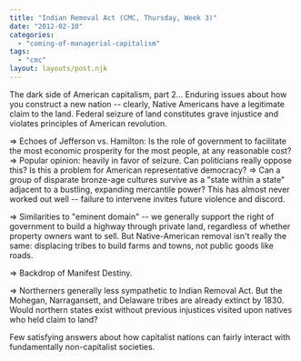 ```yaml
---
title: "Indian Removal Act (CMC, Thursday, Week 3)"
date: "2012-02-10"
categories: 
  - "coming-of-managerial-capitalism"
tags: 
  - "cmc"
layout: layouts/post.njk
---
```


The dark side of American capitalism, part 2... Enduring issues about how you construct a new nation -- clearly, Native Americans have a legitimate claim to the land. Federal seizure of land constitutes grave injustice and violates principles of American revolution.

\=> Echoes of Jefferson vs. Hamilton: Is the role of government to facilitate the most economic prosperity for the most people, at any reasonable cost? => Popular opinion: heavily in favor of seizure. Can politicians really oppose this? Is this a problem for American representative democracy? => Can a group of disparate bronze-age cultures survive as a "state within a state" adjacent to a bustling, expanding mercantile power? This has almost never worked out well -- failure to intervene invites future violence and discord.

\=> Similarities to "eminent domain" -- we generally support the right of government to build a highway through private land, regardless of whether property owners want to sell. But Native-American removal isn't really the same: displacing tribes to build farms and towns, not public goods like roads.

\=> Backdrop of Manifest Destiny.

\=> Northerners generally less sympathetic to Indian Removal Act. But the Mohegan, Narragansett, and Delaware tribes are already extinct by 1830. Would northern states exist without previous injustices visited upon natives who held claim to land?

Few satisfying answers about how capitalist nations can fairly interact with fundamentally non-capitalist societies.
